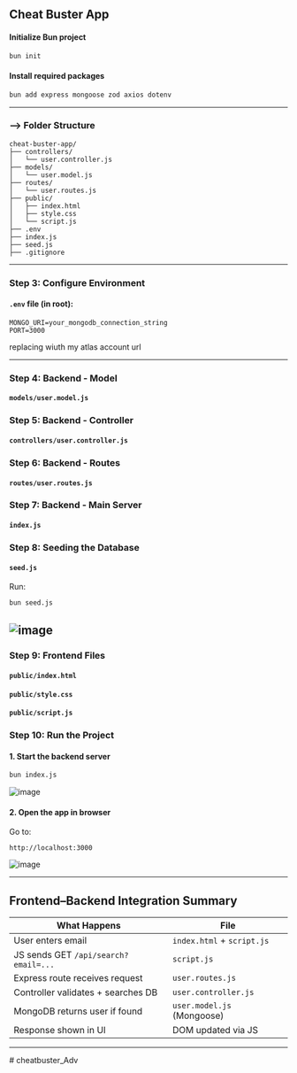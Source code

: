 

##  Cheat Buster App




####  Initialize Bun project

```bash
bun init
```

#### Install required packages

```bash
bun add express mongoose zod axios dotenv
```

---

###  --> Folder Structure

```
cheat-buster-app/
├── controllers/
│   └── user.controller.js
├── models/
│   └── user.model.js
├── routes/
│   └── user.routes.js
├── public/
│   ├── index.html
│   ├── style.css
│   └── script.js
├── .env
├── index.js
├── seed.js
├── .gitignore
```

---

###  Step 3: Configure Environment

#### `.env` file (in root):

```env
MONGO_URI=your_mongodb_connection_string
PORT=3000
```
replacing wiuth my atlas account url

---

###  Step 4: Backend - Model

#### `models/user.model.js`


###  Step 5: Backend - Controller

#### `controllers/user.controller.js`

###  Step 6: Backend - Routes

#### `routes/user.routes.js`



###  Step 7: Backend - Main Server

#### `index.js`

### Step 8: Seeding the Database

#### `seed.js`


Run:

```bash
bun seed.js
```
![image](https://github.com/user-attachments/assets/73bc561a-0a3d-414f-b9ef-31268235951a)
---

###  Step 9: Frontend Files

#### `public/index.html`

#### `public/style.css`

#### `public/script.js`


###  Step 10: Run the Project

#### 1. Start the backend server

```bash
bun index.js
```
![image](https://github.com/user-attachments/assets/e738d960-d13b-4126-afc5-689095365a29)



#### 2. Open the app in browser

Go to:

```
http://localhost:3000
```
![image](https://github.com/user-attachments/assets/657f0f74-7e49-4746-bce6-6ee626b933c6)

---

##  Frontend–Backend Integration Summary

| What Happens                         | File                       |
| ------------------------------------ | -------------------------- |
| User enters email                    | `index.html` + `script.js` |
| JS sends GET `/api/search?email=...` | `script.js`                |
| Express route receives request       | `user.routes.js`           |
| Controller validates + searches DB   | `user.controller.js`       |
| MongoDB returns user if found        | `user.model.js` (Mongoose) |
| Response shown in UI                 | DOM updated via JS         |

---
#   c h e a t b u s t e r _ A d v  
 